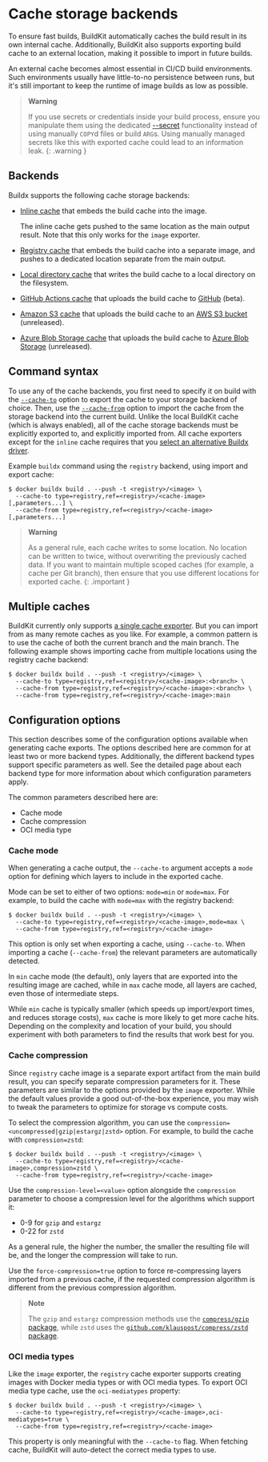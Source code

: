 # Cache storage backends

To ensure fast builds, BuildKit automatically caches the build result in its own
internal cache. Additionally, BuildKit also supports exporting build cache to an
external location, making it possible to import in future builds.

An external cache becomes almost essential in CI/CD build environments. Such
environments usually have little-to-no persistence between runs, but it's still
important to keep the runtime of image builds as low as possible.

> **Warning**
>
> If you use secrets or credentials inside your build process, ensure you
> manipulate them using the dedicated
> [--secret](../../reference/buildx_build.md#secret) functionality instead of
> using manually `COPY`d files or build `ARG`s. Using manually managed secrets
> like this with exported cache could lead to an information leak.
{: .warning }

## Backends

Buildx supports the following cache storage backends:

- [Inline cache](./inline.md) that embeds the build cache into the image.

  The inline cache gets pushed to the same location as the main output result.
  Note that this only works for the `image` exporter.

- [Registry cache](./registry.md) that embeds the build cache into a separate
  image, and pushes to a dedicated location separate from the main output.

- [Local directory cache](./local.md) that writes the build cache to a local
  directory on the filesystem.

- [GitHub Actions cache](./gha.md) that uploads the build cache to
  [GitHub](https://docs.github.com/en/rest/actions/cache) (beta).

- [Amazon S3 cache](./s3.md) that uploads the build cache to an
  [AWS S3 bucket](https://aws.amazon.com/s3/) (unreleased).

- [Azure Blob Storage cache](./azblob.md) that uploads the build cache to
  [Azure Blob Storage](https://azure.microsoft.com/en-us/services/storage/blobs/)
  (unreleased).

## Command syntax

To use any of the cache backends, you first need to specify it on build with the
[`--cache-to`](../../reference/buildx_build.md#cache-to) option to export the
cache to your storage backend of choice. Then, use the
[`--cache-from`](../../reference/buildx_build.md#cache-from) option to import
the cache from the storage backend into the current build. Unlike the local
BuildKit cache (which is always enabled), all of the cache storage backends must
be explicitly exported to, and explicitly imported from. All cache exporters
except for the `inline` cache requires that you
[select an alternative Buildx driver](../drivers/index.md).

Example `buildx` command using the `registry` backend, using import and export cache:

```console
$ docker buildx build . --push -t <registry>/<image> \
  --cache-to type=registry,ref=<registry>/<cache-image>[,parameters...] \
  --cache-from type=registry,ref=<registry>/<cache-image>[,parameters...]
```

> **Warning**
>
> As a general rule, each cache writes to some location. No location can be
> written to twice, without overwriting the previously cached data. If you want
> to maintain multiple scoped caches (for example, a cache per Git branch), then
> ensure that you use different locations for exported cache.
{: .important }

## Multiple caches

BuildKit currently only supports
[a single cache exporter](https://github.com/moby/buildkit/pull/3024). But you
can import from as many remote caches as you like. For example, a common pattern
is to use the cache of both the current branch and the main branch. The
following example shows importing cache from multiple locations using the
registry cache backend:

```console
$ docker buildx build . --push -t <registry>/<image> \
  --cache-to type=registry,ref=<registry>/<cache-image>:<branch> \
  --cache-from type=registry,ref=<registry>/<cache-image>:<branch> \
  --cache-from type=registry,ref=<registry>/<cache-image>:main
```

## Configuration options

<!-- FIXME: link to image exporter guide when it's written -->

This section describes some of the configuration options available when
generating cache exports. The options described here are common for at least two
or more backend types. Additionally, the different backend types support
specific parameters as well. See the detailed page about each backend
type for more information about which configuration parameters apply.

The common parameters described here are:

- Cache mode
- Cache compression
- OCI media type

### Cache mode

When generating a cache output, the `--cache-to` argument accepts a `mode`
option for defining which layers to include in the exported cache.

Mode can be set to either of two options: `mode=min` or `mode=max`. For example,
to build the cache with `mode=max` with the registry backend:

```console
$ docker buildx build . --push -t <registry>/<image> \
  --cache-to type=registry,ref=<registry>/<cache-image>,mode=max \
  --cache-from type=registry,ref=<registry>/<cache-image>
```

This option is only set when exporting a cache, using `--cache-to`. When
importing a cache (`--cache-from`) the relevant parameters are automatically
detected.

In `min` cache mode (the default), only layers that are exported into the
resulting image are cached, while in `max` cache mode, all layers are cached,
even those of intermediate steps.

While `min` cache is typically smaller (which speeds up import/export times, and
reduces storage costs), `max` cache is more likely to get more cache hits.
Depending on the complexity and location of your build, you should experiment
with both parameters to find the results that work best for you.

### Cache compression

Since `registry` cache image is a separate export artifact from the main build
result, you can specify separate compression parameters for it. These parameters
are similar to the options provided by the `image` exporter. While the default
values provide a good out-of-the-box experience, you may wish to tweak the
parameters to optimize for storage vs compute costs.

To select the compression algorithm, you can use the
`compression=<uncompressed|gzip|estargz|zstd>` option. For example, to build the
cache with `compression=zstd`:

```console
$ docker buildx build . --push -t <registry>/<image> \
  --cache-to type=registry,ref=<registry>/<cache-image>,compression=zstd \
  --cache-from type=registry,ref=<registry>/<cache-image>
```

Use the `compression-level=<value>` option alongside the `compression` parameter
to choose a compression level for the algorithms which support it:

- 0-9 for `gzip` and `estargz`
- 0-22 for `zstd`

As a general rule, the higher the number, the smaller the resulting file will
be, and the longer the compression will take to run.

Use the `force-compression=true` option to force re-compressing layers imported
from a previous cache, if the requested compression algorithm is different from
the previous compression algorithm.

> **Note**
>
> The `gzip` and `estargz` compression methods use the
> [`compress/gzip` package](https://pkg.go.dev/compress/gzip), while `zstd` uses
> the
> [`github.com/klauspost/compress/zstd` package](https://github.com/klauspost/compress/tree/master/zstd).

### OCI media types

Like the `image` exporter, the `registry` cache exporter supports creating
images with Docker media types or with OCI media types. To export OCI media
type cache, use the `oci-mediatypes` property:

```console
$ docker buildx build . --push -t <registry>/<image> \
  --cache-to type=registry,ref=<registry>/<cache-image>,oci-mediatypes=true \
  --cache-from type=registry,ref=<registry>/<cache-image>
```

This property is only meaningful with the `--cache-to` flag. When fetching
cache, BuildKit will auto-detect the correct media types to use.

